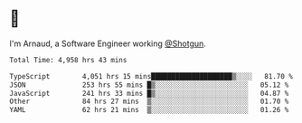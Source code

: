 # 👋

I'm Arnaud, a Software Engineer working [@Shotgun](https://shotgun.live).

<!--START_SECTION:waka-->

```txt
Total Time: 4,958 hrs 43 mins

TypeScript        4,051 hrs 15 mins████████████████████▒░░░░   81.70 %
JSON              253 hrs 55 mins █▒░░░░░░░░░░░░░░░░░░░░░░░   05.12 %
JavaScript        241 hrs 33 mins █▒░░░░░░░░░░░░░░░░░░░░░░░   04.87 %
Other             84 hrs 27 mins  ▒░░░░░░░░░░░░░░░░░░░░░░░░   01.70 %
YAML              62 hrs 21 mins  ▒░░░░░░░░░░░░░░░░░░░░░░░░   01.26 %
```

<!--END_SECTION:waka-->
